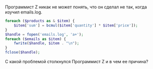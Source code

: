 Программист Z никак не может понять, что он сделал не так, когда изучил emails.log.

```php
foreach ($products as & $item) {
    $item['sum'] = bcmul($item['quantity'] * $item['price']);
}
$handle = fopen('emails.log', 'a+');
foreach ($emails as $item) {
    fwrite($handle, $item . "\n");
}
fclose($handle);
```

С какой проблемой столкнулся Программист Z и в чем ее причина?
